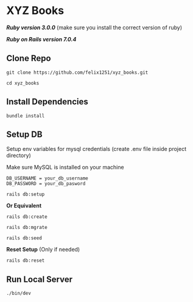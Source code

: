 # XYZ Books

***Ruby version 3.0.0*** (make sure you install the correct version of ruby)

***Ruby on Rails version 7.0.4***

## Clone Repo
```
git clone https://github.com/felix1251/xyz_books.git
```
```
cd xyz_books
```
## Install Dependencies
```
bundle install
```
## **Setup DB**
Setup env variables for mysql credentials (create .env file inside project directory)

Make sure MySQL is installed on your machine
```
DB_USERNAME = your_db_username
DB_PASSWORD = your_db_pasword
```
```
rails db:setup
```
**Or Equivalent**
```
rails db:create
```
```
rails db:mgrate
```
```
rails db:seed
```
**Reset Setup** (Only if needed)
```
rails db:reset
```
## **Run Local Server**
```
./bin/dev
```